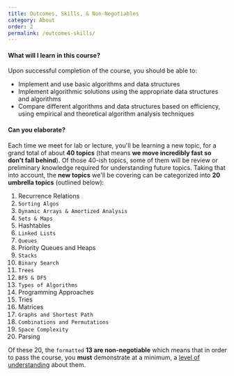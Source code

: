 ```yaml
---
title: Outcomes, Skills, & Non-Negotiables
category: About
order: 2
permalink: /outcomes-skills/
---
```

#### What will I learn in this course?
Upon successful completion of the course, you should be able to:
- Implement and use basic algorithms and data structures
- Implement algorithmic solutions using the appropriate data structures and algorithms 
- Compare different algorithms and data structures based on efficiency, using empirical and theoretical algorithm analysis techniques

#### Can you elaborate?
Each time we meet for lab or lecture, you'll be learning a new topic, for a grand total of about **40 topics** (that means **we move incredibly fast so don't fall behind**). Of those 40-ish topics, some of them will be review or preliminary knowledge required for understanding future topics. Taking that into account, the **new topics** we'll be covering can be categorized into **20 umbrella topics** (outlined below):

1. Recurrence Relations
2. `Sorting Algos`
3. `Dynamic Arrays & Amortized Analysis`
4. `Sets & Maps`
5. Hashtables	
6. `Linked Lists`
7. `Queues`
8. Priority Queues and Heaps	
9. `Stacks`
10. `Binary Search`
11. `Trees`
12. `BFS & DFS`
13. `Types of Algorithms`
14. Programming Approaches	
15. Tries	
16. Matrices	
17. `Graphs and Shortest Path`
18. `Combinations and Permutations`
19. `Space Complexity`
20. Parsing	

Of these 20, the `formatted` **13 are non-negotiable** which means that in order to pass the course, you **must** demonstrate at a minimum, a [level of understanding](/grading) about them.